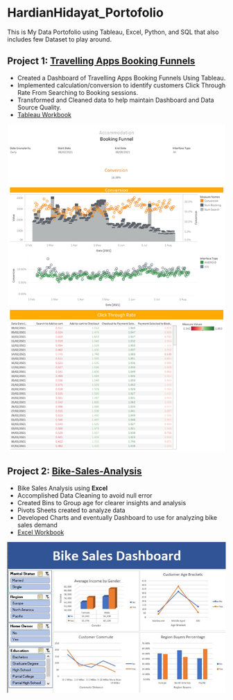 # HardianHidayat_Portofolio
This is My Data Portofolio using Tableau, Excel, Python, and SQL that also includes few Dataset to play around. 

## Project 1: [Travelling Apps Booking Funnels](https://public.tableau.com/app/profile/hardian.h/viz/TravelingBookingDashboard/Dashboard1)
* Created a Dashboard of Travelling Apps Booking Funnels Using Tableau.
* Implemented calculation/conversion to identify customers Click Through Rate From Searching to Booking sessions.
* Transformed and Cleaned data to help maintain Dashboard and Data Source Quality.
* [Tableau Workbook](https://github.com/Hash-S-Slasher/TravellingBookingDashboard/blob/main/Traveling%20Booking%20Dashboard.twbx)

<img src="Images/Travelling Dashboard.PNG" alt="Travel"> 

## Project 2: [Bike-Sales-Analysis](https://github.com/Hash-S-Slasher/Bike-Sales-Analysis)
* Bike Sales Analysis using **Excel**
* Accomplished Data Cleaning to avoid null error
* Created Bins to Group age for clearer insights and analysis
* Pivots Sheets created to analyze data
* Developed Charts and eventually Dashboard to use for analyzing bike sales demand
* [Excel Workbook](https://github.com/Hash-S-Slasher/Bike-Sales-Analysis/blob/main/Excel%20Project%20Dataset.xlsx)

<img src="Images/Bike Sales Dashboard.JPG" alt="Bike Sales"> 

